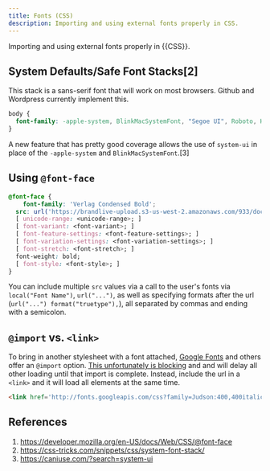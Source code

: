 ```yaml
---
title: Fonts (CSS)
description: Importing and using external fonts properly in CSS.
---
```


Importing and using external fonts properly in {{CSS}}.

## System Defaults/Safe Font Stacks[2]

This stack is a sans-serif font that will work on most browsers. Github and Wordpress currently implement this.

```css
body {
  font-family: -apple-system, BlinkMacSystemFont, "Segoe UI", Roboto, Helvetica, Arial, sans-serif, "Apple Color Emoji", "Segoe UI Emoji", "Segoe UI Symbol";
}
```

A new feature that has pretty good coverage allows the use of `system-ui` in place of the `-apple-system` and `BlinkMacSystemFont`.[3]

## Using `@font-face`

```css
@font-face {
	font-family: 'Verlag Condensed Bold';
  src: url('https://brandlive-upload.s3-us-west-2.amazonaws.com/933/documents/1wp6lcexy4/verlagcondensedbold.otf');
  [ unicode-range: <unicode-range>; ]
  [ font-variant: <font-variant>; ]
  [ font-feature-settings: <font-feature-settings>; ]
  [ font-variation-settings: <font-variation-settings>; ]
  [ font-stretch: <font-stretch>; ]
  font-weight: bold;
  [ font-style: <font-style>; ]
}
```

You can include multiple `src` values via a call to the user's fonts via `local("Font Name")`, `url("...")`, as well as specifying formats after the url (`url("...") format("truetype"),`), all separated by commas and ending with a semicolon.

## `@import` vs. `<link>`

To bring in another stylesheet with a font attached, [Google Fonts](https://fonts.google.com/) and others offer an `@import` option. [This unfortunately is blocking][use link over import] and and will delay all other loading until that import is complete. Instead, include the url in a `<link>` and it will load all elements at the same time.

```html
<link href='http://fonts.googleapis.com/css?family=Judson:400,400italic,700' rel='stylesheet' type='text/css'>
```

## References

1. https://developer.mozilla.org/en-US/docs/Web/CSS/@font-face
2. https://css-tricks.com/snippets/css/system-font-stack/
3. https://caniuse.com/?search=system-ui

[use link over import]: https://stackoverflow.com/questions/12316501/including-google-web-fonts-link-or-import/12380004#12380004
